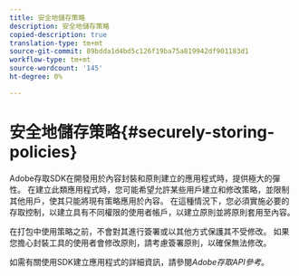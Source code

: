 ```yaml
---
title: 安全地儲存策略
description: 安全地儲存策略
copied-description: true
translation-type: tm+mt
source-git-commit: 89bdda1d4bd5c126f19ba75a819942df901183d1
workflow-type: tm+mt
source-wordcount: '145'
ht-degree: 0%

---
```



# 安全地儲存策略{#securely-storing-policies}

Adobe存取SDK在開發用於內容封裝和原則建立的應用程式時，提供極大的彈性。 在建立此類應用程式時，您可能希望允許某些用戶建立和修改策略，並限制其他用戶，使其只能將現有策略應用於內容。 在這種情況下，您必須實施必要的存取控制，以建立具有不同權限的使用者帳戶，以建立原則並將原則套用至內容。

在打包中使用策略之前，不會對其進行簽署或以其他方式保護其不受修改。 如果您擔心封裝工具的使用者會修改原則，請考慮簽署原則，以確保無法修改。

如需有關使用SDK建立應用程式的詳細資訊，請參閱&#x200B;*Adobe存取API參考*。
